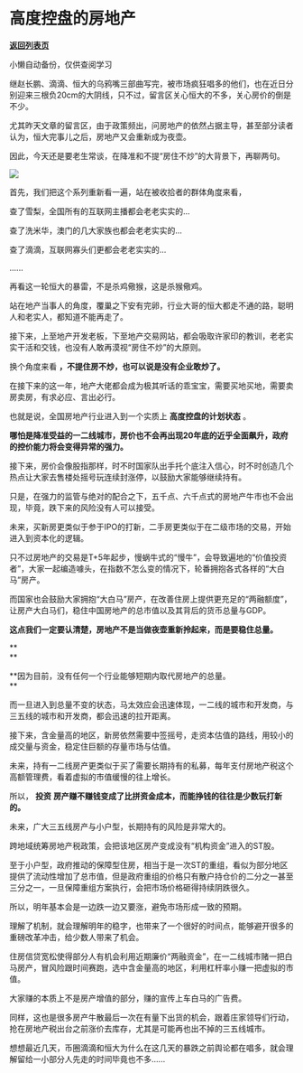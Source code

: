 # 高度控盘的房地产

[**返回列表页**](/gzh/政事堂2019)

小懒自动备份，仅供查阅学习

继赵长鹏、滴滴、恒大的乌鸦嘴三部曲写完，被市场疯狂唱多的他们，也在近日分别迎来三根负20cm的大阴线，只不过，留言区关心恒大的不多，关心房价的倒是不少。

  

尤其昨天文章的留言区，由于政策频出，问房地产的依然占据主导，甚至部分读者认为，恒大完事儿之后，房地产又会重新成为夜壶。

  

因此，今天还是要老生常谈，在降准和不提“房住不炒”的大背景下，再聊两句。

  

![](https://mmbiz.qpic.cn/mmbiz_jpg/rxhS23yu8cNia3FDecAKCpPLZtibt3uoVSjuqf7oBad1KSueJkxiax6VfL11Fv4ON509ha5XqlMfAb5QVbRFCf9sw/640?wx_fmt=jpeg)

  

首先，我们把这个系列重新看一遍，站在被收拾者的群体角度来看，  

  

查了雪梨，全国所有的互联网主播都会老老实实的...

  

查了洗米华，澳门的几大家族也都会老老实实的...  

  

查了滴滴，互联网寡头们更都会老老实实的...

  

......

  

再看这一轮恒大的暴雷，不是杀鸡儆猴，这是杀猴儆鸡。  

  

站在地产当事人的角度，覆巢之下安有完卵，行业大哥的恒大都走不通的路，聪明人和老实人，都知道不能再走了。

  

接下来，上至地产开发老板，下至地产交易网站，都会吸取许家印的教训，老老实实干活和交钱，也没有人敢再漠视“房住不炒”的大原则。  

  

换个角度来看 **，不提住房不炒，也可以说是没有企业敢炒了。**

  

在接下来的这一年，地产大佬都会成为极其听话的乖宝宝，需要买地买地，需要卖房卖房，有求必应、言出必行。  

  

也就是说，全国房地产行业进入到一个实质上 **高度控盘的计划状态** 。  

  

 **哪怕是降准受益的一二线城市，房价也不会再出现20年底的近乎全面飙升，政府的控价能力将会变得异常的强力。**  

  

接下来，房价会像股指那样，时不时国家队出手托个底注入信心，时不时创造几个热点让大家去售楼处摇号玩连续封涨停，以鼓励大家能够继续持有。  

  

只是，在强力的监管与绝对的配合之下，五千点、六千点式的房地产牛市也不会出现，毕竟，跌下来的风险没有人可以接受。

  

未来，买新房更类似于参于IPO的打新，二手房更类似于在二级市场的交易，开始进入到资本化的逻辑。

  

只不过房地产的交易是T+5年起步，慢蜗牛式的“慢牛”，会导致遍地的“价值投资者”，大家一起编造噱头，在指数不怎么变的情况下，轮番拥抱各式各样的“大白马”房产。

  

而国家也会鼓励大家拥抱“大白马”房产，在改善住房上提供更充足的“两融额度”，让房产大白马们，稳住中国房地产的总市值以及其背后的货币总量与GDP。  

  

 **这点我们一定要认清楚，房地产不是当做夜壶重新拎起来，而是要稳住总量。**  

 **  
**

 **因为目前，没有任何一个行业能够短期内取代房地产的总量。  
**

  

而一旦进入到总量不变的状态，马太效应会迅速体现，一二线的城市和开发商，与三五线的城市和开发商，都会迅速的拉开距离。  

  

接下来，含金量高的地区，新房依然需要中签摇号，走资本估值的路线，用较小的成交量与资金，稳定住巨额的存量市场与估值。

  

未来，持有一二线房产更类似于买了需要长期持有的私募，每年支付房地产税这个高额管理费，看着虚拟的市值缓慢的往上增长。  

  

所以， **投资** **房产赚不赚钱变成了比拼资金成本，而能挣钱的往往是少数玩打新的。**

  

未来，广大三五线房产与小户型，长期持有的风险是非常大的。

  

跨地域统筹房地产税政策，会把该地区房产变成没有“机构资金”进入的ST股。

  

至于小户型，政府推动的保障型住房，相当于是一次ST的重组，看似为部分地区提供了流动性增加了总市值，但是政府重组的价格只有散户持仓价的二分之一甚至三分之一，一旦保障重组方案执行，会把市场价格砸得持续阴跌很久。

  

所以，明年基本会是一边跌一边又要涨，避免市场形成一致的预期。  

  

理解了机制，就会理解明年的稳字，也带来了一个很好的时间点，能够避开很多的重磅改革冲击，给少数人带来了机会。

  

住房信贷宽松使得部分人有机会利用近期廉价“两融资金”，在一二线城市赌一把白马房产，冒风险跟时间赛跑，选中含金量高的地区，利用杠杆率小赚一把虚拟的市值。

  

大家赚的本质上不是房产增值的部分，赚的宣传上车白马的广告费。  

  

同样，这也是很多房产牛散最后一次在有量下出货的机会，跟着庄家领导们行动，抢在房地产税出台之前涨价去库存，尤其是可能再也出不掉的三五线城市。

  

想想最近几天，币圈滴滴和恒大为什么在这几天的暴跌之前舆论都在唱多，就会理解留给一小部分人先走的时间毕竟也不多......  

  

